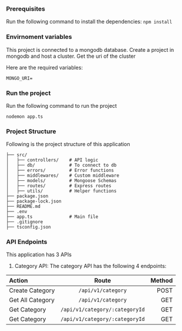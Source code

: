 ### Prerequisites

Run the following command to install the dependencies:
```npm install```

### Envirnoment variables

This project is connected to a mongodb database. Create a project in mongodb and host a cluster. Get the uri of the cluster

Here are the required variables:

```MONGO_URI=```

### Run the project

Run the following command to run the project

```nodemon app.ts```

### Project Structure

Following is the project structure of this application

```
├── src/
│   ├── controllers/    # API logic
│   ├── db/             # To connect to db
│   ├── errors/         # Error functions
│   ├── middlewares/    # Custom middleware
│   ├── models/         # Mongoose Schemas
│   ├── routes/         # Express routes
│   ├── utils/          # Helper functions
├── package.json
├── package-lock.json
├── README.md
├── .env
├── app.ts              # Main file
├── .gitignore
├── tsconfig.json
```


### API Endpoints

This application has 3 APIs

1. Category API:
The category API has the following 4 endpoints:

| Action |  Route  | Method |
|:-----|:--------:|------:|
| Create Category   | `/api/v1/category` | POST |
| Get All Category   |  `/api/v1/category`  |   GET |
| Get Category   | `/api/v1/category/:categoryId` |    GET |
| Get Category   | `/api/v1/category/:categoryId` |    GET |